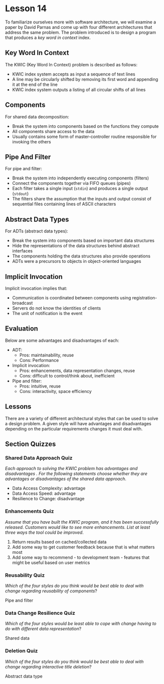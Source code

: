 # Lesson 14

To familiarize ourselves more with software architecture, we will examine a paper by David Parnas and come up with four different architectures that address the same problem. The problem introduced is to design a program that produces a _key word in context_ index.

## Key Word In Context

The KWIC (Key Word In Context) problem is described as follows:

- KWIC index system accepts as input a sequence of text lines
- A line may be circularly shifted by removing its first word and appending it at the end of the line
- KWIC index system outputs a listing of all circular shifts of all lines

## Components

For shared data decomposition:

- Break the system into components based on the functions they compute
- All components share access to the data
- Usually contains some form of master-controller routine responsible for invoking the others

## Pipe And Filter

For pipe and filter:

- Break the system into independently executing components (filters)
- Connect the components together via FIFO queues (pipes)
- Each filter takes a single input (`stdin`) and produces a single output (`stdout`)
- The filters share the assumption that the inputs and output consist of sequential files containing lines of ASCII characters

## Abstract Data Types

For ADTs (abstract data types):

- Break the system into components based on important data structures
- Hide the representations of the data structures behind abstract interfaces
- The components holding the data structures also provide operations
- ADTs were a precursors to objects in object-oriented languages

## Implicit Invocation

Implicit invocation implies that:

- Communication is coordinated between components using registration-broadcast
- Servers do not know the identities of clients
- The unit of notification is the event

## Evaluation

Below are some advantages and disadvantages of each:

- ADT:
  - Pros: maintainability, reuse
  - Cons: Performance
- Implicit invocation:
  - Pros: enhancements, data representation changes, reuse
  - Cons: difficult to control/think about, inefficient
- Pipe and filter:
  - Pros: intuitive, reuse
  - Cons: interactivity, space efficiency

## Lessons

There are a variety of different architectural styles that can be used to solve a design problem. A given style will have advantages and disadvantages depending on the particular requirements changes it must deal with.

## Section Quizzes

### Shared Data Approach Quiz

_Each approach to solving the KWIC problem has advantages and disadvantages . For the following statements choose whether they are advantages or disadvantages of the shared data approach_.

- Data Access Complexity: advantage
- Data Access Speed: advantage
- Resilience to Change: disadvantage

### Enhancements Quiz

_Assume that you have built the KWIC program, and it has been successfully released. Customers would like to see more enhancements. List at least three ways the tool could be improved_.

1. Return results based on cached/collected data
2. Add some way to get customer feedback because that is what matters most
3. Add some way to recommend - to development team - features that might be useful based on user metrics

### Reusability Quiz

_Which of the four styles do you think would be best able to deal with change regarding reusability of components_?

Pipe and filter

### Data Change Resilience Quiz

_Which of the four styles would be least able to cope with change having to do with different data representation_?

Shared data

### Deletion Quiz

_Which of the four styles do you think would be best able to deal with change regarding interactive title deletion_?

Abstract data type
